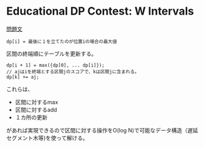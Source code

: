 # Educational DP Contest: W Intervals

[問題文](https://atcoder.jp/contests/dp/tasks/dp_w)

```
dp[i] = 最後に１を立てたのが位置iの場合の最大値
```

区間の終端順にテーブルを更新する。

```
dp[i + 1] = max({dp[0], ... dp[i]});
// ajはiを終端とする区間jのスコアで、kは区間jに含まれる。
dp[k] += aj;
```

これらは、
+ 区間に対するmax
+ 区間に対するadd
+ １カ所の更新

があれば実現できるので区間に対する操作をO(log N)で可能なデータ構造（遅延セグメント木等)を使って解ける。
